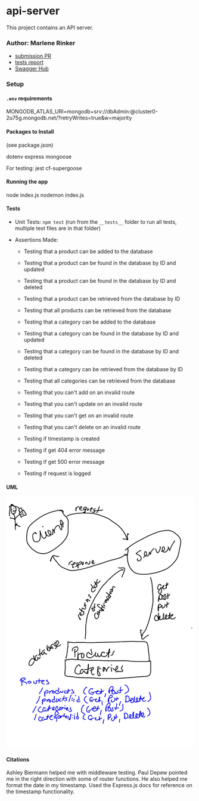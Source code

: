 # api-server

This project contains an API server.


### Author: Marlene Rinker

- [submission PR](https://github.com/marlenerinker-401-advanced-javascript/api-server/pull/9)
- [tests report](https://github.com/marlenerinker-401-advanced-javascript/api-server/actions)
- [Swagger Hub](https://app.swaggerhub.com/apis/marlene-rinker/api-server/0.1#/)



### Setup

#### `.env` requirements
MONGODB_ATLAS_URI=mongodb+srv://dbAdmin:<password>@cluster0-2u75g.mongodb.net/<database>?retryWrites=true&w=majority

#### Packages to Install
(see package.json)

dotenv
express
mongoose

For testing:
jest
cf-supergoose



#### Running the app
node index.js 
nodemon index.js


#### Tests
- Unit Tests: `npm test` (run from the `__tests__` folder to run all tests, multiple test files are in that folder)

- Assertions Made:

  - Testing that a product can be added to the database

  - Testing that a product can be found in the database by ID and updated

  - Testing that a product can be found in the database by ID and deleted

  - Testing that a product can be retrieved from the database by ID

  - Testing that all products can be retrieved from the database

  - Testing that a category can be added to the database

  - Testing that a category can be found in the database by ID and updated

  - Testing that a category can be found in the database by ID and deleted

  - Testing that a category can be retrieved from the database by ID

  - Testing that all categories can be retrieved from the database

  - Testing that you can't add on an invalid route

  - Testing that you can't update on an invalid route

  - Testing that you can't get on an invalid route

  - Testing that you can't delete on an invalid route   

  - Testing if timestamp is created

  - Testing if get 404 error message

  - Testing if get 500 error message

  - Testing if request is logged



#### UML
![UML Diagram](api-server-whiteboard.jpg)

#### Citations

Ashley Biermann helped me with middleware testing.
Paul Depew pointed me in the right direction with some of router functions. He also helped me format the date in my timestamp.
Used the Express.js docs for reference on the timestamp functionality.
